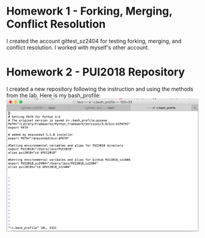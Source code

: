 # Homework 1 - Forking, Merging, Conflict Resolution
I created the account gittest_sz2404 for testing forking, merging, and conflict resolution. 
I worked with myself's other account. 

# Homework 2 - PUI2018 Repository
I created a new repository following the instruction and using the methods from the lab.
Here is my bash_profile:
![Screenshot](Bash_Profile.png)


